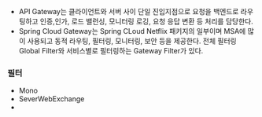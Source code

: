 - API Gateway는 클라이언트와 서버 사이 단일 진입지점으로 요청을 백엔드로 라우팅하고 인증,인가, 로드 밸런싱, 모니터링 로깅, 요청 응답 변환 등 처리를 담당한다.
- Spring Cloud Gateway는 Spring CLoud Netflix 패키지의 일부이며 MSA에 많이 사용되고 동적 라우팅, 필터링, 모니터링, 보안 등을 제공한다. 전체 필터링 Global Filter와 서비스별로 필터링하는 Gateway Filter가 있다.

### 필터

- Mono
- SeverWebExchange
- 